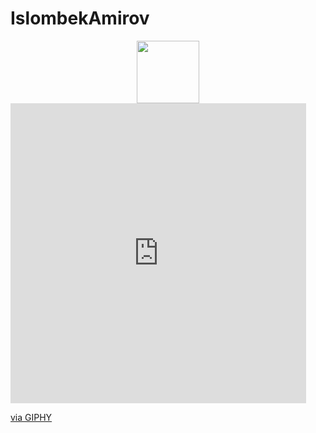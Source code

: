 # IslombekAmirov
<div id="header" align="center">
  <img src="https://media.giphy.com/media/M9gbBd9nbDrOTu1Mqx/giphy.gif" width="100"/>
</div>
<iframe src="https://giphy.com/embed/YYW0hHizzIOrlhimPG" width="473" height="480" style="" frameBorder="0" class="giphy-embed" allowFullScreen></iframe><p><a href="https://giphy.com/gifs/tech-system-alliance-YYW0hHizzIOrlhimPG">via GIPHY</a></p>

